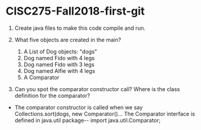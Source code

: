 # CISC275-Fall2018-first-git
1. Create java files to make this code compile and run.

2. What five objects are created in the main?
	1. A List of Dog objects: "dogs"
	2. Dog named Fido with 4 legs
	3. Dog named Fido with 3 legs
	4. Dog named Alfie with 4 legs
	5. A Comparator

3. Can you spot the comparator constructor call? Where is the class definition for the comparator?

- The comparator constructor is called when we say Collections.sort(dogs, new Comparator<Animal>()... The Comparator interface is defined in java.util package-- import java.util.Comparator;
